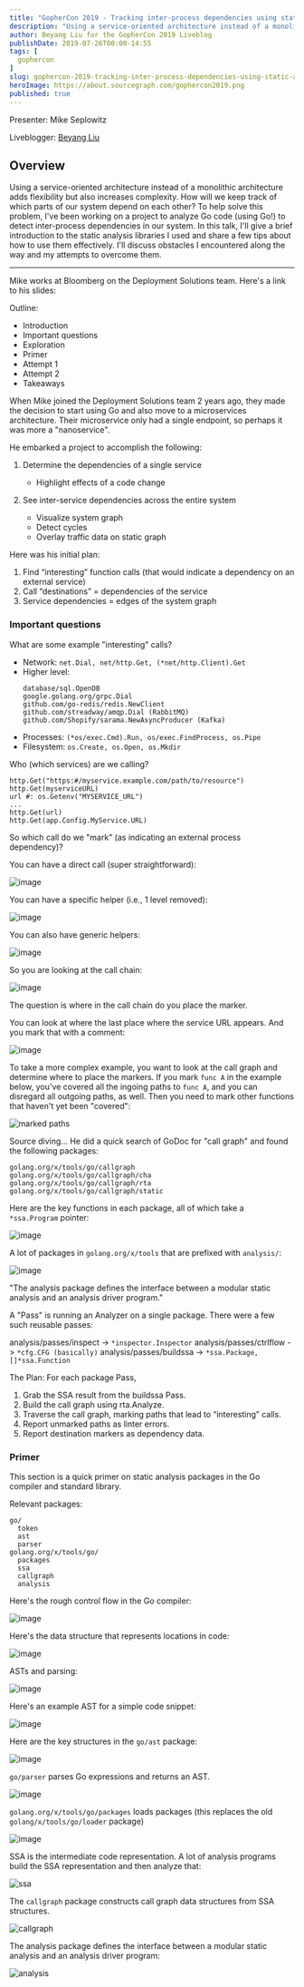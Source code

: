 ```yaml
---
title: "GopherCon 2019 - Tracking inter-process dependencies using static analysis"
description: "Using a service-oriented architecture instead of a monolithic architecture adds flexibility but also increases complexity. How will we keep track of which parts of our system depend on each other? To help solve this problem, I've been working on a project to analyze Go code (using Go!) to detect inter-process dependencies in our system. In this talk, I'll give a brief introduction to the static analysis libraries I used and share a few tips about how to use them effectively. I'll discuss obstacles I encountered along the way and my attempts to overcome them."
author: Beyang Liu for the GopherCon 2019 Liveblog
publishDate: 2019-07-26T00:00-14:55
tags: [
  gophercon
]
slug: gophercon-2019-tracking-inter-process-dependencies-using-static-analysis
heroImage: https://about.sourcegraph.com/gophercon2019.png
published: true
---
```


Presenter: Mike Seplowitz

Liveblogger: [Beyang Liu](https://twitter.com/beyang)

## Overview

Using a service-oriented architecture instead of a monolithic architecture adds flexibility but also
increases complexity. How will we keep track of which parts of our system depend on each other? To
help solve this problem, I've been working on a project to analyze Go code (using Go!) to detect
inter-process dependencies in our system. In this talk, I'll give a brief introduction to the static
analysis libraries I used and share a few tips about how to use them effectively. I'll discuss
obstacles I encountered along the way and my attempts to overcome them.

---

Mike works at Bloomberg on the Deployment Solutions team. Here's a link to his slides: 

Outline:

* Introduction
* Important questions
* Exploration
* Primer
* Attempt 1
* Attempt 2
* Takeaways

When Mike joined the Deployment Solutions team 2 years ago, they made the decision to start using Go
and also move to a microservices architecture. Their microservice only had a single endpoint, so
perhaps it was more a "nanoservice".

He embarked a project to accomplish the following:

1. Determine the dependencies of a single service
   * Highlight effects of a code change

2. See inter-service dependencies across the entire system
   * Visualize system graph
   * Detect cycles
   * Overlay traffic data on static graph

Here was his initial plan:

1. Find “interesting” function calls (that would indicate a dependency on an external service)
2. Call “destinations” = dependencies of the service
3. Service dependencies = edges of the system graph

### Important questions

What are some example "interesting" calls?

* Network: `net.Dial, net/http.Get, (*net/http.Client).Get`
* Higher level:
  ```
  database/sql.OpenDB
  google.golang.org/grpc.Dial
  github.com/go-redis/redis.NewClient
  github.com/streadway/amqp.Dial (RabbitMQ)
  github.com/Shopify/sarama.NewAsyncProducer (Kafka)
  ```
* Processes: `(*os/exec.Cmd).Run, os/exec.FindProcess, os.Pipe`
* Filesystem: `os.Create, os.Open, os.Mkdir`

Who (which services) are we calling?

```
http.Get("https:#/myservice.example.com/path/to/resource")
http.Get(myserviceURL)
url #: os.Getenv("MYSERVICE_URL")
...
http.Get(url)
http.Get(app.Config.MyService.URL)
```

So which call do we "mark" (as indicating an external process dependency)?

You can have a direct call (super straightforward):

![image](https://user-images.githubusercontent.com/1646931/61969125-9f0a9b00-af8e-11e9-9d0f-8decc230cb60.png)

You can have a specific helper (i.e., 1 level removed):

![image](https://user-images.githubusercontent.com/1646931/61969150-ad58b700-af8e-11e9-9d95-641fe384525b.png)

You can also have generic helpers:

![image](https://user-images.githubusercontent.com/1646931/61969191-bba6d300-af8e-11e9-95b2-f30a9d7dca95.png)

So you are looking at the call chain:

![image](https://user-images.githubusercontent.com/1646931/61969382-45ef3700-af8f-11e9-9114-6096172f43bf.png)

The question is where in the call chain do you place the marker.

You can look at where the last place where the service URL appears. And you mark that with a comment:

![image](https://user-images.githubusercontent.com/1646931/61969401-4e477200-af8f-11e9-8c32-a570ec805778.png)

To take a more complex example, you want to look at the call graph and determine where to place the
markers. If you mark `func A` in the example below, you've covered all the ingoing paths to `func A`,
and you can disregard all outgoing paths, as well. Then you need to mark other functions that haven't yet been "covered":

![marked paths](https://user-images.githubusercontent.com/1646931/61969413-52738f80-af8f-11e9-88ce-0290d186fe0f.png)


Source diving... He did a quick search of GoDoc for "call graph" and found the following packages:

```
golang.org/x/tools/go/callgraph
golang.org/x/tools/go/callgraph/cha
golang.org/x/tools/go/callgraph/rta
golang.org/x/tools/go/callgraph/static
```

Here are the key functions in each package, all of which take a `*ssa.Program` pointer:

![image](https://user-images.githubusercontent.com/1646931/61969596-c877f680-af8f-11e9-8a9b-37d40035bc0d.png)


A lot of packages in `golang.org/x/tools` that are prefixed with `analysis/`:

![image](https://user-images.githubusercontent.com/1646931/61969626-d7f73f80-af8f-11e9-88cc-506c8105c72e.png)

"The analysis package defines the interface between a modular static analysis and an analysis driver
program."

A "Pass" is running an Analyzer on a single package. There were a few such reusable passes:

analysis/passes/inspect -> `*inspector.Inspector`
analysis/passes/ctrlflow -> `*cfg.CFG (basically)`
analysis/passes/buildssa -> `*ssa.Package, []*ssa.Function`

The Plan: For each package Pass,
1. Grab the SSA result from the buildssa Pass.
2. Build the call graph using rta.Analyze.
3. Traverse the call graph, marking paths that lead to “interesting” calls.
4. Report unmarked paths as linter errors. 
5. Report destination markers as dependency data.



### Primer

This section is a quick primer on static analysis packages in the Go compiler and standard library.

Relevant packages:

```
go/
  token
  ast
  parser
golang.org/x/tools/go/
  packages
  ssa
  callgraph
  analysis
```

Here's the rough control flow in the Go compiler:

![image](https://user-images.githubusercontent.com/1646931/61969635-dd548a00-af8f-11e9-985b-c7b0f36d8982.png)

Here's the data structure that represents locations in code:

![image](https://user-images.githubusercontent.com/1646931/61969639-de85b700-af8f-11e9-9f7e-033c691b317c.png)

ASTs and parsing:

![image](https://user-images.githubusercontent.com/1646931/61969738-17be2700-af90-11e9-9aa2-b82d5588423e.png)

Here's an example AST for a simple code snippet:

![image](https://user-images.githubusercontent.com/1646931/61969739-1987ea80-af90-11e9-99d0-f733a4ee4c0c.png)

Here are the key structures in the `go/ast` package:

![image](https://user-images.githubusercontent.com/1646931/61969740-1ab91780-af90-11e9-8d66-af5c27434910.png)

`go/parser` parses Go expressions and returns an AST.

![image](https://user-images.githubusercontent.com/1646931/61969743-1bea4480-af90-11e9-82c9-e532e490a1d2.png)

`golang.org/x/tools/go/packages` loads packages (this replaces the old `golang/x/tools/go/loader` package)

![image](https://user-images.githubusercontent.com/1646931/61969747-1d1b7180-af90-11e9-8315-ad554b3b6a32.png)

SSA is the intermediate code representation. A lot of analysis programs build the SSA representation
and then analyze that:

![ssa](https://user-images.githubusercontent.com/1646931/61969750-1e4c9e80-af90-11e9-9e08-6ddce468fc20.png)

The `callgraph` package constructs call graph data structures from SSA structures.

![callgraph](https://user-images.githubusercontent.com/1646931/61969758-20aef880-af90-11e9-920e-9dea619ab2dc.png)

The analysis package defines the interface between a modular static analysis and an analysis driver
program:

![analysis](https://user-images.githubusercontent.com/1646931/61969762-2278bc00-af90-11e9-828e-403a094829fa.png)




